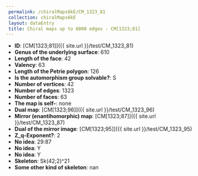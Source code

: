 ```yaml
--- 
 permalink: /chiralMaps6kE/CM_1323_81 
 collection: chiralMaps6kE
 layout: dataEntry
 title: Chiral maps up to 6000 edges - CM[1323;81]
---
```


- **ID**: [CM[1323;81]]({{ site.url }}/test/CM_1323_81)
- **Genus of the underlying surface**: 610
- **Length of the face**: 42
- **Valency**: 63
- **Length of the Petrie polygon**: 126
- **Is the automorphism group solvable?**: S
- **Number of vertices**: 42
- **Number of edges**: 1323
- **Number of faces**: 63
- **The map is self-**: none
- **Dual map**: [CM[1323;96]]({{ site.url }}/test/CM_1323_96)
- **Mirror (enantihomorphic) map**: [CM[1323;87]]({{ site.url }}/test/CM_1323_87)
- **Dual of the mirror image**: [CM[1323;95]]({{ site.url }}/test/CM_1323_95)
- **Z_q-Exponent?**: 2
- **No idea**:  29:87
- **No idea**: Y
- **No idea**: Y
- **Skeleton**: Sk(42;2)^21
- **Some other kind of skeleton**: nan
